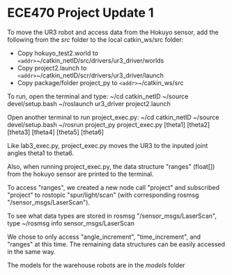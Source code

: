 # ECE470 Project Update 1
To move the UR3 robot and access data from the Hokuyo sensor, add the following from the *src* folder to the local catkin_ws/src  folder:
  * Copy hokuyo_test2.world to `<addr>`~/catkin_netID/src/drivers/ur3_driver/worlds
  * Copy project2.launch to `<addr>`~/catkin_netID/scr/drivers/ur3_driver/launch
  * Copy package/folder project_py to `<addr>`~/catkin_ws/src
  
To run, open the terminal and type:
  ~/cd catkin_netID
  ~/source devel/setup.bash
  ~/roslaunch ur3_driver project2.launch
  
Open another terminal to run project_exec.py:
  ~/cd catkin_netID
  ~/source devel/setup.bash
  ~/rosrun project_py project_exec.py [theta1] [theta2] [theta3] [theta4] [theta5] [theta6]

Like lab3_exec.py, project_exec.py moves the UR3 to the inputed joint angles theta1 to theta6.

Also, when running project_exec.py, the data structure "ranges" (float[]) from the hokuyo sensor are printed to the terminal.

To access "ranges", we created a new node call "project" and subscribed "project" to rostopic "spur/light/scan" (with corresponding rosmsg "/sensor_msgs/LaserScan").

To see what data types are stored in rosmsg "/sensor_msgs/LaserScan", type 
~/rosmsg info sensor_msgs/LaserScan

We chose to only access "angle_increment", "time_increment", and "ranges" at this time. The remaining data structures can be easily accessed in the same way.

The models for the warehouse robots are in the *models* folder
